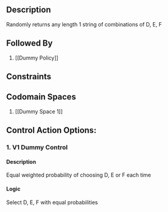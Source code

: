 ## Description

Randomly returns any length 1 string of combinations of D, E, F
## Followed By
1. [[Dummy Policy]]

## Constraints
## Codomain Spaces
1. [[Dummy Space 1]]

## Control Action Options:
### 1. V1 Dummy Control
#### Description
Equal weighted probability of choosing D, E or F each time
#### Logic
Select D, E, F with equal probabilities

